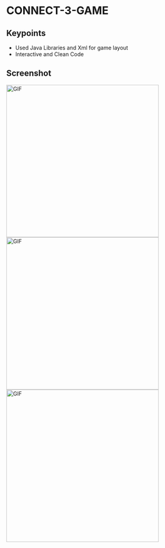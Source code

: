 # CONNECT-3-GAME

## Keypoints
* Used  Java Libraries and Xml for game layout
* Interactive and Clean Code

## Screenshot
<img height="400" alt="GIF" src="connect3game(1).jpeg" />
<img height="400" alt="GIF" src="connect3game(2).jpeg" />
<img height="400" alt="GIF" src="connect3game(3).jpeg" />